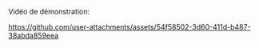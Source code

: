   
Vidéo de démonstration:

https://github.com/user-attachments/assets/54f58502-3d60-411d-b487-38abda859eea

